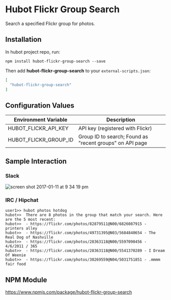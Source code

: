 # Hubot Flickr Group Search

Search a specified Flickr group for photos.

## Installation

In hubot project repo, run:

`npm install hubot-flickr-group-search --save`

Then add **hubot-flickr-group-search** to your `external-scripts.json`:

```json
[
  "hubot-flickr-group-search"
]
```

## Configuration Values

| Environment Variable | Description |
| -------------------- | ----------- |
| HUBOT_FLICKR_API_KEY | API key (registered with Flickr) |
| HUBOT_FLICKR_GROUP_ID | Group ID to search; Found as "recent groups" on API page |

## Sample Interaction

### Slack

![screen shot 2017-01-11 at 9 34 19 pm](https://cloud.githubusercontent.com/assets/80459/21876058/ccbff0e0-d845-11e6-8a7e-6218853f69a0.png)

### IRC / Hipchat

```
user1>> hubot photos hotdog
hubot>>  There are 8 photos in the group that match your search. Here are the 5 most recent:
hubot>>  - https://flickr.com/photos/82879511@N00/6826087915 - printers alley
hubot>>  - https://flickr.com/photos/49731395@N03/5684840654 - The Real Dog of Nashville
hubot>>  - https://flickr.com/photos/28363118@N00/5597090456 - 4/6/2011 / 365
hubot>>  - https://flickr.com/photos/28363118@N00/5541370289 - I Dream Of Weenie
hubot>>  - https://flickr.com/photos/30269559@N04/5031751851 - .mmmm fair food
```

## NPM Module

https://www.npmjs.com/package/hubot-flickr-group-search
